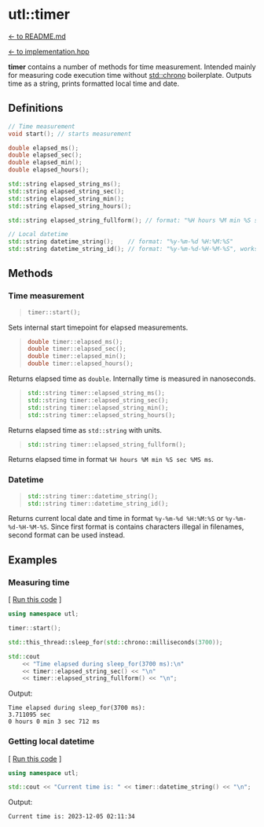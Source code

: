 # utl::timer

[<- to README.md](..)

[<- to implementation.hpp](https://github.com/DmitriBogdanov/UTL/blob/master/include/UTL/timer.hpp)

**timer** contains a number of methods for time measurement. Intended mainly for measuring code execution time without [std::chrono](https://en.cppreference.com/w/cpp/chrono) boilerplate. Outputs time as a string, prints formatted local time and date.

## Definitions

```cpp
// Time measurement
void start(); // starts measurement

double elapsed_ms();
double elapsed_sec();
double elapsed_min();
double elapsed_hours();

std::string elapsed_string_ms();
std::string elapsed_string_sec();
std::string elapsed_string_min();
std::string elapsed_string_hours();

std::string elapsed_string_fullform(); // format: "%H hours %M min %S sec %MS ms"

// Local datetime
std::string datetime_string();    // format: "%y-%m-%d %H:%M:%S"
std::string datetime_string_id(); // format: "%y-%m-%d-%H-%M-%S", works in filenames
```

## Methods

### Time measurement

> ```cpp
> timer::start();
> ```

Sets internal start timepoint for elapsed measurements.

> ```cpp
> double timer::elapsed_ms();
> double timer::elapsed_sec();
> double timer::elapsed_min();
> double timer::elapsed_hours();
> ```

Returns elapsed time as `double`. Internally time is measured in nanoseconds.

> ```cpp
> std::string timer::elapsed_string_ms();
> std::string timer::elapsed_string_sec();
> std::string timer::elapsed_string_min();
> std::string timer::elapsed_string_hours();
> ```

Returns elapsed time as `std::string` with units.

> ```cpp
> std::string timer::elapsed_string_fullform();
> ```

Returns elapsed time in format `%H hours %M min %S sec %MS ms`.

### Datetime

> ```cpp
> std::string timer::datetime_string();
> std::string timer::datetime_string_id();
> ```

Returns current local date and time in format `%y-%m-%d %H:%M:%S` or `%y-%m-%d-%H-%M-%S`. Since first format is contains characters illegal in filenames, second format can be used instead.

## Examples

### Measuring time

[ [Run this code](https://godbolt.org/#g:!((g:!((g:!((h:codeEditor,i:(filename:'1',fontScale:14,fontUsePx:'0',j:1,lang:c%2B%2B,selection:(endColumn:1,endLineNumber:7,positionColumn:1,positionLineNumber:7,selectionStartColumn:1,selectionStartLineNumber:7,startColumn:1,startLineNumber:7),source:'%23include+%3Chttps://raw.githubusercontent.com/DmitriBogdanov/UTL/master/single_include/UTL.hpp%3E%0A%0Aint+main()+%7B%0A++++using+namespace+utl%3B%0A%0A++++timer::start()%3B%0A%0A++++std::this_thread::sleep_for(std::chrono::milliseconds(3700))%3B%0A%0A++++std::cout%0A++++++++%3C%3C+%22Time+elapsed+during+sleep_for(3700+ms):%5Cn%22%0A++++++++%3C%3C+timer::elapsed_string_sec()+%3C%3C+%22%5Cn%22%0A++++++++%3C%3C+timer::elapsed_string_fullform()+%3C%3C+%22%5Cn%22%3B%0A%0A++++return+0%3B%0A%7D%0A'),l:'5',n:'0',o:'C%2B%2B+source+%231',t:'0')),k:71.71783148269105,l:'4',n:'0',o:'',s:0,t:'0'),(g:!((g:!((h:compiler,i:(compiler:clang1600,filters:(b:'0',binary:'1',binaryObject:'1',commentOnly:'0',debugCalls:'1',demangle:'0',directives:'0',execute:'0',intel:'0',libraryCode:'0',trim:'1'),flagsViewOpen:'1',fontScale:14,fontUsePx:'0',j:1,lang:c%2B%2B,libs:!(),options:'-std%3Dc%2B%2B17+-O2',overrides:!(),selection:(endColumn:1,endLineNumber:1,positionColumn:1,positionLineNumber:1,selectionStartColumn:1,selectionStartLineNumber:1,startColumn:1,startLineNumber:1),source:1),l:'5',n:'0',o:'+x86-64+clang+16.0.0+(Editor+%231)',t:'0')),header:(),l:'4',m:50,n:'0',o:'',s:0,t:'0'),(g:!((h:output,i:(compilerName:'x86-64+clang+16.0.0',editorid:1,fontScale:14,fontUsePx:'0',j:1,wrap:'1'),l:'5',n:'0',o:'Output+of+x86-64+clang+16.0.0+(Compiler+%231)',t:'0')),k:46.69421860597116,l:'4',m:50,n:'0',o:'',s:0,t:'0')),k:28.282168517308946,l:'3',n:'0',o:'',t:'0')),l:'2',n:'0',o:'',t:'0')),version:4) ]
```cpp
using namespace utl;

timer::start();

std::this_thread::sleep_for(std::chrono::milliseconds(3700));

std::cout
    << "Time elapsed during sleep_for(3700 ms):\n"
    << timer::elapsed_string_sec() << "\n"
    << timer::elapsed_string_fullform() << "\n";
```

Output:
```
Time elapsed during sleep_for(3700 ms):
3.711095 sec
0 hours 0 min 3 sec 712 ms
```

### Getting local datetime

[ [Run this code](https://godbolt.org/#g:!((g:!((g:!((h:codeEditor,i:(filename:'1',fontScale:14,fontUsePx:'0',j:1,lang:c%2B%2B,selection:(endColumn:5,endLineNumber:6,positionColumn:5,positionLineNumber:6,selectionStartColumn:5,selectionStartLineNumber:6,startColumn:5,startLineNumber:6),source:'%23include+%3Chttps://raw.githubusercontent.com/DmitriBogdanov/UTL/master/single_include/UTL.hpp%3E%0A%0Aint+main()+%7B%0A++++using+namespace+utl%3B%0A%0A++++std::cout+%3C%3C+%22Current+time+is:+%22+%3C%3C+timer::datetime_string()+%3C%3C+%22%5Cn%22%3B%0A%0A++++return+0%3B%0A%7D%0A'),l:'5',n:'0',o:'C%2B%2B+source+%231',t:'0')),k:71.71783148269105,l:'4',n:'0',o:'',s:0,t:'0'),(g:!((g:!((h:compiler,i:(compiler:clang1600,filters:(b:'0',binary:'1',binaryObject:'1',commentOnly:'0',debugCalls:'1',demangle:'0',directives:'0',execute:'0',intel:'0',libraryCode:'0',trim:'1'),flagsViewOpen:'1',fontScale:14,fontUsePx:'0',j:1,lang:c%2B%2B,libs:!(),options:'-std%3Dc%2B%2B17+-O2',overrides:!(),selection:(endColumn:1,endLineNumber:1,positionColumn:1,positionLineNumber:1,selectionStartColumn:1,selectionStartLineNumber:1,startColumn:1,startLineNumber:1),source:1),l:'5',n:'0',o:'+x86-64+clang+16.0.0+(Editor+%231)',t:'0')),header:(),l:'4',m:50,n:'0',o:'',s:0,t:'0'),(g:!((h:output,i:(compilerName:'x86-64+clang+16.0.0',editorid:1,fontScale:14,fontUsePx:'0',j:1,wrap:'1'),l:'5',n:'0',o:'Output+of+x86-64+clang+16.0.0+(Compiler+%231)',t:'0')),k:46.69421860597116,l:'4',m:50,n:'0',o:'',s:0,t:'0')),k:28.282168517308946,l:'3',n:'0',o:'',t:'0')),l:'2',n:'0',o:'',t:'0')),version:4) ]
```cpp
using namespace utl;

std::cout << "Current time is: " << timer::datetime_string() << "\n";
```

Output:
```
Current time is: 2023-12-05 02:11:34
```